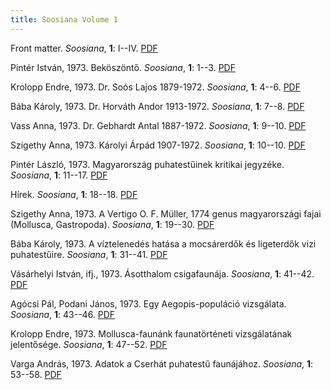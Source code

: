 ```yaml
---
title: Soosiana Volume 1
---
```




Front matter. _Soosiana_, **1**: I--IV. [PDF](https://soosiana.github.io/volume-1/01_Soosiana_1973_1_I-IV.pdf)


Pintér István, 1973. Beköszöntő. _Soosiana_, **1**: 1--3. [PDF](https://soosiana.github.io/volume-1/02_Soosiana_1973_1_PinterI_1-3.pdf)


Krolopp Endre, 1973. Dr. Soós Lajos 1879-1972. _Soosiana_, **1**: 4--6. [PDF](https://soosiana.github.io/volume-1/03_Soosiana_1973_1_Krolopp_4-6.pdf)


Bába Károly, 1973. Dr. Horváth Andor 1913-1972. _Soosiana_, **1**: 7--8. [PDF](https://soosiana.github.io/volume-1/04_Soosiana_1973_1_Baba_7-8.pdf)


Vass Anna, 1973. Dr. Gebhardt Antal 1887-1972. _Soosiana_, **1**: 9--10. [PDF](https://soosiana.github.io/volume-1/05_Soosiana_1973_1_Vass_9-10.pdf)


Szigethy Anna, 1973. Károlyi Árpád 1907-1972. _Soosiana_, **1**: 10--10. [PDF](https://soosiana.github.io/volume-1/06_Soosiana_1973_1_Szigethy_10.pdf)


Pintér László, 1973. Magyarország puhatestűinek kritikai jegyzéke. _Soosiana_, **1**: 11--17. [PDF](https://soosiana.github.io/volume-1/07_Soosiana_1973_1_PinterL_11-17.pdf)


Hírek. _Soosiana_, **1**: 18--18. [PDF](https://soosiana.github.io/volume-1/08_Soosiana_1973_1_Anonim_18.pdf)


Szigethy Anna, 1973. A Vertigo O. F. Müller, 1774 genus magyarországi fajai (Mollusca, Gastropoda). _Soosiana_, **1**: 19--30. [PDF](https://soosiana.github.io/volume-1/09_Soosiana_1973_1_Szigethy_19-30.pdf)


Bába Károly, 1973. A víztelenedés hatása a mocsárerdők és ligeterdők vizi puhatestűire. _Soosiana_, **1**: 31--41. [PDF](https://soosiana.github.io/volume-1/10_Soosiana_1973_1_Baba_31-41.pdf)


Vásárhelyi István, ifj., 1973. Ásotthalom csigafaunája. _Soosiana_, **1**: 41--42. [PDF](https://soosiana.github.io/volume-1/11_Soosiana_1973_1_Vasarhelyi_41-42.pdf)


Agócsi Pál, Podani János, 1973. Egy Aegopis-populáció vizsgálata. _Soosiana_, **1**: 43--46. [PDF](https://soosiana.github.io/volume-1/12_Soosiana_1973_1_Agocsy_43-46.pdf)


Krolopp Endre, 1973. Mollusca-faunánk faunatörténeti vizsgálatának jelentősége. _Soosiana_, **1**: 47--52. [PDF](https://soosiana.github.io/volume-1/13_Soosiana_1973_1_Krolopp_47-52.pdf)


Varga András, 1973. Adatok a Cserhát puhatestű faunájához. _Soosiana_, **1**: 53--58. [PDF](https://soosiana.github.io/volume-1/14_Soosiana_1973_1_Varga_53-58.pdf)





